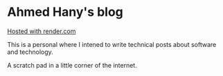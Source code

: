 # Ahmed Hany's blog

[Hosted with render.com](https://ahmed-hany-blog.onrender.com/)

This is a personal where I intened to write technical posts
about software and technology.

A scratch pad in a little corner of the internet.

